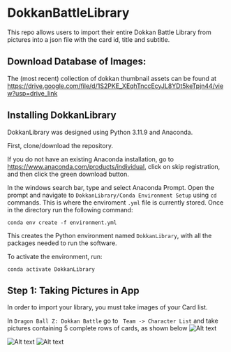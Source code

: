 # DokkanBattleLibrary
This repo allows users to import their entire Dokkan Battle Library from pictures into a json file with the card id, title and subtitle. 

## Download Database of Images:
The (most recent) collection of dokkan thumbnail assets can be found at
https://drive.google.com/file/d/1S2PKE_XEqhTnccEcyJL8YDt5keTpjn44/view?usp=drive_link

## Installing DokkanLibrary
DokkanLibrary was designed using Python 3.11.9 and Anaconda. 

First, clone/download the repository.

If you do not have an existing Anaconda installation, go to https://www.anaconda.com/products/individual, click on skip registration, and then click the green download button.

In the windows search bar, type and select Anaconda Prompt. Open the prompt and navigate to `DokkanLibrary/Conda Environment Setup` using `cd` commands. This is where the enviroment `.yml` file is currently stored. Once in the directory run the following command:
``` shell
conda env create -f environment.yml
```
This creates the Python environment named `DokkanLibrary`, with all the packages needed to run the software.

 To activate the environment, run:
``` shell
conda activate DokkanLibrary
```

## Step 1: Taking Pictures in App
In order to import your library, you must take images of your Card list. 

In `Dragon Ball Z: Dokkan Battle` go to 
` Team -> Character List` and take pictures containing 5 complete rows of cards, as shown below
![Alt text](imgs/takingPicture.png?raw=true "Title")



![Alt text](imgs/splitCards.png?raw=true "Title")
![Alt text](imgs/identifyCards.png?raw=true "Title")